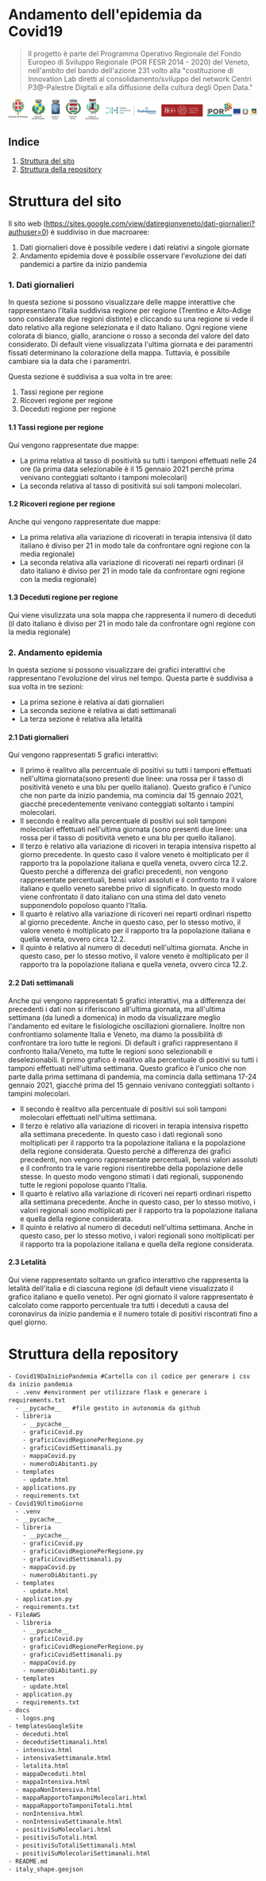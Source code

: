 # Andamento dell'epidemia da Covid19

>Il progetto è parte del Programma Operativo Regionale del Fondo Europeo di Sviluppo Regionale (POR FESR 2014 - 2020) del Veneto, nell'ambito del bando dell'azione 231 volto alla "costituzione di Innovation Lab diretti al consolidamento/sviluppo del network Centri P3@-Palestre Digitali e alla diffusione della cultura degli Open Data."

![license logo](docs/logos.png)

## Indice

1. [Struttura del sito](#struttura-del-sito)
2. [Struttura della repository](#struttura-della-repository)


# Struttura del sito
Il sito web (https://sites.google.com/view/datiregionveneto/dati-giornalieri?authuser=0) è suddiviso in due macroaree:

1. Dati giornalieri dove è possibile vedere i dati relativi a singole giornate
2. Andamento epidemia dove è possibile osservare l'evoluzione dei dati pandemici a partire da inizio pandemia

### 1. Dati giornalieri
In questa sezione si possono visualizzare delle mappe interattive che rappresentano l'Italia suddivisa regione per regione (Trentino e Alto-Adige sono considerate due regioni distinte) e cliccando su una regione si vede il dato relativo alla regione selezionata e il dato Italiano. Ogni regione viene colorata di bianco, giallo, arancione o rosso a seconda del valore del dato considerato. Di default viene visualizzata l'ultima giornata e dei paramentri fissati determinano la colorazione della mappa. Tuttavia, è possibile cambiare sia la data che i paramentri.

Questa sezione è suddivisa a sua volta in tre aree:

1. Tassi regione per regione
2. Ricoveri regione per regione
3. Deceduti regione per regione

#### 1.1 Tassi regione per regione
Qui vengono rappresentate due mappe:
- La prima relativa al tasso di positività su tutti i tamponi effettuati nelle 24 ore (la prima data selezionabile è il 15 gennaio 2021 perchè prima venivano conteggiati soltanto i tamponi molecolari)
- La seconda relativa al tasso di positività sui soli tamponi molecolari.

#### 1.2 Ricoveri regione per regione
Anche qui vengono rappresentate due mappe:
- La prima relativa alla variazione di ricoverati in terapia intensiva (il dato italiano è diviso per 21 in modo tale da confrontare ogni regione con la media regionale)
- La seconda relativa alla variazione di ricoverati nei reparti ordinari (il dato italiano è diviso per 21 in modo tale da confrontare ogni regione con la media regionale)

#### 1.3 Deceduti regione per regione
Qui viene visulizzata una sola mappa che rappresenta il numero di deceduti (il dato italiano è diviso per 21 in modo tale da confrontare ogni regione con la media regionale)

### 2. Andamento epidemia
In questa sezione si possono visualizzare dei grafici interattivi che rappresentano l'evoluzione del virus nel tempo. 
Questa parte è suddivisa a sua volta in tre sezioni:
- La prima sezione è relativa ai dati giornalieri
- La seconda sezione è relativa ai dati settimanali
- La terza sezione è relativa alla letalità

#### 2.1 Dati giornalieri
Qui vengono rappresentati 5 grafici interattivi:
- Il primo è realitvo alla percentuale di positivi su tutti i tamponi effettuati nell'ultima giornata(sono presenti due linee: una rossa per il tasso di positività veneto e una blu per quello italiano). Questo grafico è l'unico che non parte da inizio pandemia, ma comincia dal 15 gennaio 2021, giacché precedentemente venivano conteggiati soltanto i tampini molecolari.
- Il secondo è realitvo alla percentuale di positivi sui soli tamponi molecolari effettuati nell'ultima giornata (sono presenti due linee: una rossa per il tasso di positività veneto e una blu per quello italiano).
- Il terzo è relativo alla variazione di ricoveri in terapia intensiva rispetto al giorno precedente. In questo caso il valore veneto è moltiplicato per il rapporto tra la popolazione italiana e quella veneta, ovvero circa 12.2. Questo perché a differenza dei grafici precedenti, non vengono rappresentate percentuali, bensì valori assoluti e il confronto tra il valore italiano e quello veneto sarebbe privo di significato. In questo modo viene confrontato il dato italiano con una stima del dato veneto supponendolo popoloso quanto l'Italia.
- Il quarto è relativo alla variazione di ricoveri nei reparti ordinari rispetto al giorno precedente. Anche in questo caso, per lo stesso motivo, il valore veneto è moltiplicato per il rapporto tra la popolazione italiana e quella veneta, ovvero circa 12.2. 
-  Il quinto è relativo al numero di deceduti nell'ultima giornata. Anche in questo caso, per lo stesso motivo, il valore veneto è moltiplicato per il rapporto tra la popolazione italiana e quella veneta, ovvero circa 12.2. 

#### 2.2 Dati settimanali
Anche qui vengono rappresentati 5 grafici interattivi, ma a differenza dei precedenti i dati non si riferiscono all'ultima giornata, ma all'ultima settimana (da lunedì a domenica) in modo da visualizzare meglio l'andamento ed evitare le fisiologiche oscillazioni giornaliere. Inoltre non confrontiamo solamente Italia e Veneto, ma diamo la possibilità di confrontare tra loro tutte le regioni. Di default i grafici rappresentano il confronto Italia/Veneto, ma tutte le regioni sono selezionabili e deselezionabili.
 Il primo grafico è realitvo alla percentuale di positivi su tutti i tamponi effettuati nell'ultima settimana. Questo grafico è l'unico che non parte dalla prima settimana di pandemia, ma comincia dalla settimana 17-24 gennaio 2021, giacché prima del 15 gennaio venivano conteggiati soltanto i tampini molecolari.
- Il secondo è realitvo alla percentuale di positivi sui soli tamponi molecolari effettuati nell'ultima settimana.
- Il terzo è relativo alla variazione di ricoveri in terapia intensiva rispetto alla settimana precedente. In questo caso i dati regionali sono moltiplicati per il rapporto tra la popolazione italiana e la popolazione della regione considerata. Questo perché a differenza dei grafici precedenti, non vengono rappresentate percentuali, bensì valori assoluti e il confronto tra le varie regioni risentirebbe della popolazione delle stesse. In questo modo vengono stimati i dati regionali, supponendo tutte le regioni popolose quanto l'Italia.
- Il quarto è relativo alla variazione di ricoveri nei reparti ordinari rispetto alla settimana precedente. Anche in questo caso, per lo stesso motivo, i valori regionali sono moltiplicati per il rapporto tra la popolazione italiana e quella della regione considerata. 
-  Il quinto è relativo al numero di deceduti nell'ultima settimana. Anche in questo caso, per lo stesso motivo, i valori regionali sono moltiplicati per il rapporto tra la popolazione italiana e quella della regione considerata.

#### 2.3 Letalità
Qui viene rappresentato soltanto un grafico interattivo che rappresenta la letalità dell'italia e di ciascuna regione (di default viene visualizzato il grafico italiano e quello veneto). Per ogni giornato il valore rappresentato è calcolato come rapporto percentuale tra tutti i deceduti a causa del coronavirus da inizio pandemia e il numero totale di positivi riscontrati fino a quel giorno.


# Struttura della repository


    - Covid19DaInizioPandemia #Cartella con il codice per generare i csv da inizio pandemia 
      - .venv #environment per utilizzare flask e generare i requirements.txt
      - __pycache__   #file gestito in autonomia da github
      - libreria
        - __pycache__ 
        - graficiCovid.py
        - graficiCovidRegionePerRegione.py
        - graficiCovidSettimanali.py
        - mappaCovid.py
        - numeroDiAbitanti.py
      - templates
        - update.html
      - applications.py
      - requirements.txt
    - Covid19UltimoGiorno
      - .venv
      - __pycache__
      - libreria
        - __pycache__
        - graficiCovid.py
        - graficiCovidRegionePerRegione.py
        - graficiCovidSettimanali.py
        - mappaCovid.py
        - numeroDiAbitanti.py
      - templates
        - update.html
      - application.py
      - requirements.txt
    - FileAWS
      - libreria
        - __pycache__
        - graficiCovid.py
        - graficiCovidRegionePerRegione.py
        - graficiCovidSettimanali.py
        - mappaCovid.py
        - numeroDiAbitanti.py
      - templates
        - update.html
      - application.py
      - requirements.txt
    - docs
      - logos.png
    - templatesGoogleSite
      - deceduti.html
      - decedutiSettimanali.html
      - intensiva.html
      - intensivaSettimanale.html
      - letalita.html
      - mappaDeceduti.html
      - mappaIntensiva.html
      - mappaNonIntensiva.html
      - mappaRapportoTamponiMolecolari.html
      - mappaRapportoTamponiTotali.html
      - nonIntensiva.html
      - nonIntensivaSettimanale.html
      - positiviSuMolecolari.html
      - positiviSuTotali.html
      - positiviSuTotaliSettimanali.html
      - positiviSuMolecolariSettimanali.html
    - README.md
    - italy_shape.geojson
    

